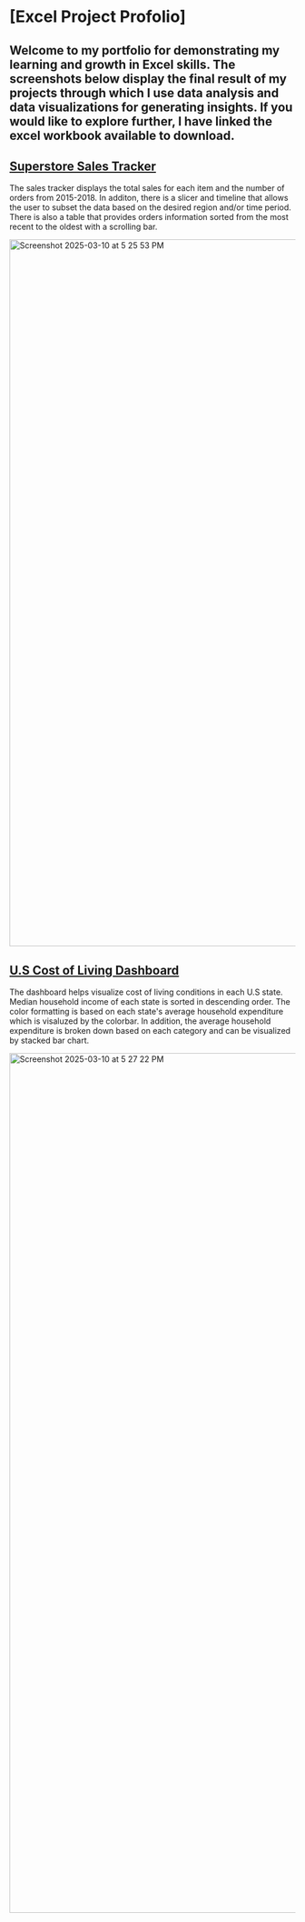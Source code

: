 # [Excel Project Profolio]
## Welcome to my portfolio for demonstrating my learning and growth in Excel skills. The screenshots below display the final result of my projects through which I use data analysis and data visualizations for generating insights. If you would like to explore further, I have linked the excel workbook available to download.

## [Superstore Sales Tracker](https://github.com/jxlinnn/jxlinnn.github.io/blob/main/excel_projects/superstore_sales.xlsx)
The sales tracker displays the total sales for each item and the number of orders from 2015-2018. In additon, there is a slicer and timeline that allows the user to subset the data based on the desired region and/or time period. There is also a table that provides orders information sorted from the most recent to the oldest with a scrolling bar.

<img width="1244" alt="Screenshot 2025-03-10 at 5 25 53 PM" src="https://github.com/user-attachments/assets/35f0d6c7-93db-4562-95db-3529f5a6b58c" />

## [U.S Cost of Living Dashboard](https://github.com/jxlinnn/jxlinnn.github.io/blob/main/excel_projects/cost_of_living_us.xlsx)
The dashboard helps visualize cost of living conditions in each U.S state. Median household income of each state is sorted in descending order. The color formatting is based on each state's average household expenditure which is visaluzed by the colorbar. In addition, the average household expenditure is broken down based on each category and can be visualized by stacked bar chart.

<img width="1513" alt="Screenshot 2025-03-10 at 5 27 22 PM" src="https://github.com/user-attachments/assets/12c6c1a7-a605-46ea-96d4-260ff8078bcc" />

